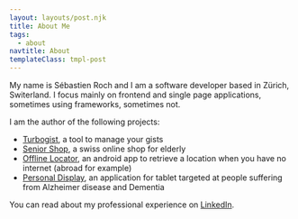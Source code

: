 ```yaml
---
layout: layouts/post.njk
title: About Me
tags:
  - about
navtitle: About
templateClass: tmpl-post
---
```


My name is Sébastien Roch and I am a software developer based in Zürich, Switerland.
I focus mainly on frontend and single page applications, sometimes using frameworks, sometimes not.

I am the author of the following projects:
- <a href="https://www.turbogist.com">Turbogist</a>, a tool to manage your gists
- <a href="https://www.senior-shop.ch">Senior Shop</a>, a swiss online shop for elderly
- <a href="https://play.google.com/store/apps/details?id=com.offline_locator.free&hl=fr">Offline Locator</a>, an android app to retrieve a location when you have no internet (abroad for example)
- <a href="https://www.personaldisplay.net">Personal Display</a>, an application for tablet targeted at people suffering from Alzheimer disease and Dementia

You can read about my professional experience on <a href="https://www.linkedin.com/in/sebastienroch">LinkedIn</a>.
